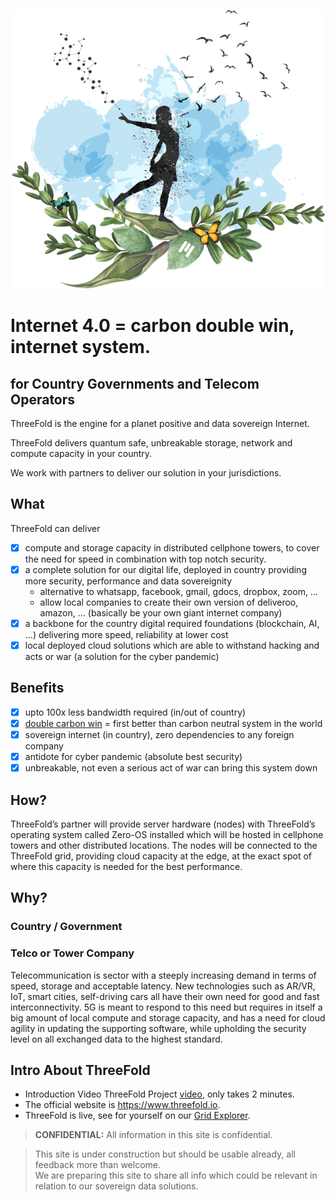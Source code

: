 ![](img/freedom_.png)

# Internet 4.0 = carbon double win, internet system.

## for Country Governments and Telecom Operators

ThreeFold is the engine for a planet positive and data sovereign Internet. 

ThreeFold delivers quantum safe, unbreakable storage, network and compute capacity in your country.

We work with partners to deliver our solution in your jurisdictions.


## What

ThreeFold can deliver 

- [X] compute and storage capacity in distributed cellphone towers, to cover the need for speed in combination with top notch security.
- [X] a complete solution for our digital life, deployed in country providing more security, performance and data sovereignity
  - alternative to whatsapp, facebook, gmail, gdocs, dropbox, zoom, ...
  - allow local companies to create their own version of deliveroo, amazon, ... (basically be your own giant internet company)
- [X] a backbone for the country digital required foundations (blockchain, AI, ...) delivering more speed, reliability at lower cost
- [X] local deployed cloud solutions which are able to withstand hacking and acts or war (a solution for the cyber pandemic)

## Benefits

- [X] upto 100x less bandwidth required (in/out of country)
- [X] [double carbon win](energy_savings) = first better than carbon neutral system in the world
- [X] sovereign internet (in country), zero dependencies to any foreign company
- [X] antidote for cyber pandemic (absolute best security)
- [X] unbreakable, not even a serious act of war can bring this system down

## How?

ThreeFold’s partner will provide server hardware (nodes) with ThreeFold’s operating system called Zero-OS installed which will be hosted in cellphone towers and other distributed locations. The nodes will be connected to the ThreeFold grid, providing cloud capacity at the edge, at the exact spot of where this capacity is needed for the best performance.

## Why?

### Country / Government


### Telco or Tower Company

Telecommunication is sector with a steeply increasing demand in terms of speed, storage and acceptable latency. New technologies such as AR/VR, IoT, smart cities, self-driving cars all have their own need for good and fast interconnectivity. 5G is meant to respond to this need but requires in itself a big amount of local compute and storage capacity, and has a need for cloud agility in updating the supporting software, while upholding the security level on all exchanged data to the highest standard.


## Intro About ThreeFold

- Introduction Video ThreeFold Project [video](https://vimeo.com/438190961), only takes 2 minutes. 
- The official website is https://www.threefold.io.
- ThreeFold is live, see for yourself on our [Grid Explorer](https://explorer.grid.tf/).


> **CONFIDENTIAL:** All information in this site is confidential.

> This site is under  construction but should be usable already, all feedback more than welcome. <BR>
> We are preparing this site to share all info which could be relevant in relation to our sovereign data solutions.